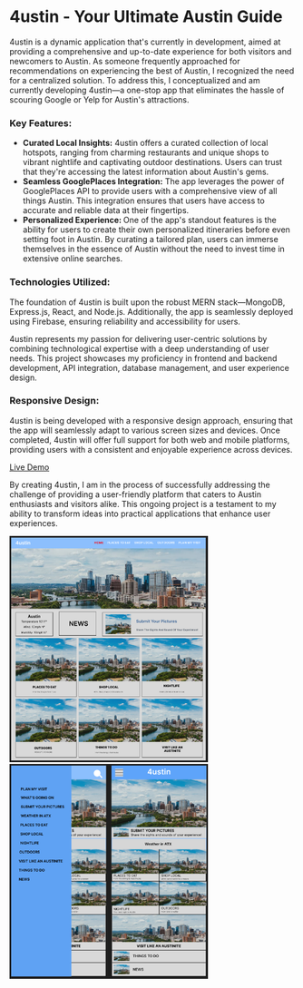 <h1>4ustin - Your Ultimate Austin Guide</h1>
<p>
  4ustin is a dynamic application that's currently in development, aimed at providing a comprehensive and up-to-date experience for both visitors and newcomers to Austin. As someone frequently approached for recommendations on experiencing the best of Austin, I recognized the need for a centralized solution. To address this, I conceptualized and am currently developing 4ustin—a one-stop app that eliminates the hassle of scouring Google or Yelp for Austin's attractions.
</p>

<h3>Key Features:</h3>
<ul>
  <li>
    <strong>Curated Local Insights:</strong> 4ustin offers a curated collection of local hotspots, ranging from charming restaurants and unique shops to vibrant nightlife and captivating outdoor destinations. Users can trust that they're accessing the latest information about Austin's gems.
  </li>
  <li>
    <strong>Seamless GooglePlaces Integration:</strong> The app leverages the power of GooglePlaces API to provide users with a comprehensive view of all things Austin. This integration ensures that users have access to accurate and reliable data at their fingertips.
  </li>
  <li>
    <strong>Personalized Experience: </strong>One of the app's standout features is the ability for users to create their own personalized itineraries before even setting foot in Austin. By curating a tailored plan, users can immerse themselves in the essence of Austin without the need to invest time in extensive online searches.
  </li>
</ul>

<h3>Technologies Utilized:</h3>
<p>
  The foundation of 4ustin is built upon the robust MERN stack—MongoDB, Express.js, React, and Node.js. Additionally, the app is seamlessly deployed using Firebase, ensuring reliability and accessibility for users.
</p>
<p>
  4ustin represents my passion for delivering user-centric solutions by combining technological expertise with a deep understanding of user needs. This project showcases my proficiency in frontend and backend development, API integration, database management, and user experience design.
</p>

<h3>Responsive Design:</h3>
<p>
  4ustin is being developed with a responsive design approach, ensuring that the app will seamlessly adapt to various screen sizes and devices. Once completed, 4ustin will offer full support for both web and mobile platforms, providing users with a consistent and enjoyable experience across devices.
</p>
<a href="/">Live Demo</a>

<p>
  By creating 4ustin, I am in the process of successfully addressing the challenge of providing a user-friendly platform that caters to Austin enthusiasts and visitors alike. This ongoing project is a testament to my ability to transform ideas into practical applications that enhance user experiences.
</p>
<div>
  <img src="./images/1.png" width="350" title="hover text">
  <img src="./images/2.png" width="350" alt="accessibility text">
</div>

